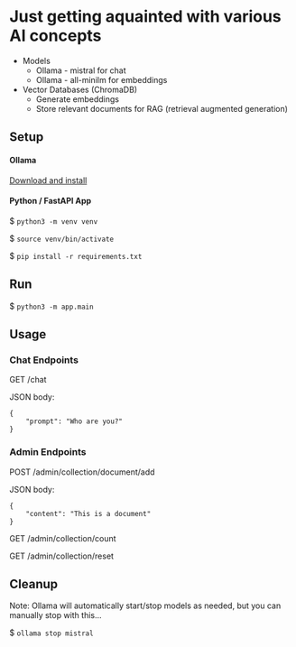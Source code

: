 # Just getting aquainted with various AI concepts
- Models
    - Ollama - mistral for chat
    - Ollama - all-minilm for embeddings
- Vector Databases (ChromaDB)
    - Generate embeddings
    - Store relevant documents for RAG (retrieval augmented generation)

## Setup

#### Ollama
[Download and install](https://ollama.com/)

#### Python / FastAPI App

$ `python3 -m venv venv`

$ `source venv/bin/activate`

$ `pip install -r requirements.txt`

## Run

$ `python3 -m app.main`

## Usage

### Chat Endpoints

GET /chat

JSON body:
```
{
    "prompt": "Who are you?"
}
```

### Admin Endpoints

POST /admin/collection/document/add

JSON body:
```
{
    "content": "This is a document"
}
```

GET /admin/collection/count

GET /admin/collection/reset

## Cleanup
Note: Ollama will automatically start/stop models as needed, but you can manually stop with this...

$ `ollama stop mistral`